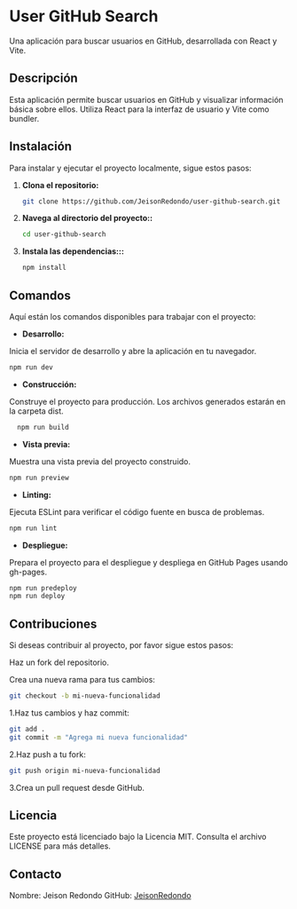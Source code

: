 # User GitHub Search

Una aplicación para buscar usuarios en GitHub, desarrollada con React y Vite.

## Descripción

Esta aplicación permite buscar usuarios en GitHub y visualizar información básica sobre ellos. Utiliza React para la interfaz de usuario y Vite como bundler.

## Instalación

Para instalar y ejecutar el proyecto localmente, sigue estos pasos:

1. **Clona el repositorio:**

   ```bash
   git clone https://github.com/JeisonRedondo/user-github-search.git

   ```

2. **Navega al directorio del proyecto::**

   ```bash
   cd user-github-search
   ```

3. **Instala las dependencias:::**

   ```bash
   npm install
   ```

## Comandos

Aquí están los comandos disponibles para trabajar con el proyecto:

- **Desarrollo:**

Inicia el servidor de desarrollo y abre la aplicación en tu navegador.

```bash
npm run dev
```

- **Construcción:**

Construye el proyecto para producción. Los archivos generados estarán en la carpeta dist.

```bash
  npm run build
```

- **Vista previa:**

Muestra una vista previa del proyecto construido.

```bash
npm run preview
```

- **Linting:**

Ejecuta ESLint para verificar el código fuente en busca de problemas.

```bash
npm run lint
```

- **Despliegue:**

Prepara el proyecto para el despliegue y despliega en GitHub Pages usando gh-pages.

```bash
npm run predeploy
npm run deploy
```

## Contribuciones

Si deseas contribuir al proyecto, por favor sigue estos pasos:

Haz un fork del repositorio.

Crea una nueva rama para tus cambios:

```bash
git checkout -b mi-nueva-funcionalidad
```

1.Haz tus cambios y haz commit:

```bash
git add .
git commit -m "Agrega mi nueva funcionalidad"
```

2.Haz push a tu fork:

```bash
git push origin mi-nueva-funcionalidad
```

3.Crea un pull request desde GitHub.

## Licencia

Este proyecto está licenciado bajo la Licencia MIT. Consulta el archivo LICENSE para más detalles.

## Contacto

Nombre: Jeison Redondo
GitHub: [JeisonRedondo](https://github.com/JeisonRedondo)
